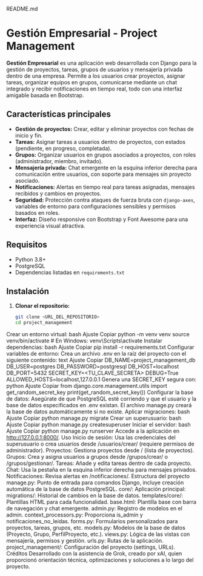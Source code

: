 README.md

# Gestión Empresarial - Project Management

**Gestión Empresarial** es una aplicación web desarrollada con Django para la gestión de proyectos, tareas, grupos de usuarios y mensajería privada dentro de una empresa. Permite a los usuarios crear proyectos, asignar tareas, organizar equipos en grupos, comunicarse mediante un chat integrado y recibir notificaciones en tiempo real, todo con una interfaz amigable basada en Bootstrap.

## Características principales
- **Gestión de proyectos:** Crear, editar y eliminar proyectos con fechas de inicio y fin.
- **Tareas:** Asignar tareas a usuarios dentro de proyectos, con estados (pendiente, en progreso, completada).
- **Grupos:** Organizar usuarios en grupos asociados a proyectos, con roles (administrador, miembro, invitado).
- **Mensajería privada:** Chat emergente en la esquina inferior derecha para comunicación entre usuarios, con soporte para mensajes sin proyecto asociado.
- **Notificaciones:** Alertas en tiempo real para tareas asignadas, mensajes recibidos y cambios en proyectos.
- **Seguridad:** Protección contra ataques de fuerza bruta con `django-axes`, variables de entorno para configuraciones sensibles y permisos basados en roles.
- **Interfaz:** Diseño responsive con Bootstrap y Font Awesome para una experiencia visual atractiva.

## Requisitos
- Python 3.8+
- PostgreSQL
- Dependencias listadas en `requirements.txt`

## Instalación

1. **Clonar el repositorio:**
   ```bash
   git clone <URL_DEL_REPOSITORIO>
   cd project_management
Crear un entorno virtual:
bash
Ajuste
Copiar
python -m venv venv
source venv/bin/activate  # En Windows: venv\Scripts\activate
Instalar dependencias:
bash
Ajuste
Copiar
pip install -r requirements.txt
Configurar variables de entorno: Crea un archivo .env en la raíz del proyecto con el siguiente contenido:
text
Ajuste
Copiar
DB_NAME=project_management_db
DB_USER=postgres
DB_PASSWORD=postgresql
DB_HOST=localhost
DB_PORT=5432
SECRET_KEY=<TU_CLAVE_SECRETA>
DEBUG=True
ALLOWED_HOSTS=localhost,127.0.0.1
Genera una SECRET_KEY segura con:
python
Ajuste
Copiar
from django.core.management.utils import get_random_secret_key
print(get_random_secret_key())
Configurar la base de datos: Asegúrate de que PostgreSQL esté corriendo y que el usuario y la base de datos especificados en .env existan. El archivo manage.py creará la base de datos automáticamente si no existe.
Aplicar migraciones:
bash
Ajuste
Copiar
python manage.py migrate
Crear un superusuario:
bash
Ajuste
Copiar
python manage.py createsuperuser
Iniciar el servidor:
bash
Ajuste
Copiar
python manage.py runserver
Accede a la aplicación en http://127.0.0.1:8000/.
Uso
Inicio de sesión: Usa las credenciales del superusuario o crea usuarios desde /usuarios/crear/ (requiere permisos de administrador).
Proyectos: Gestiona proyectos desde / (lista de proyectos).
Grupos: Crea y asigna usuarios a grupos desde /grupos/crear/ o /grupos/gestionar/.
Tareas: Añade y edita tareas dentro de cada proyecto.
Chat: Usa la pestaña en la esquina inferior derecha para mensajes privados.
Notificaciones: Revisa alertas en /notificaciones/.
Estructura del proyecto
manage.py: Punto de entrada para comandos Django, incluye creación automática de la base de datos PostgreSQL.
core/: Aplicación principal:
migrations/: Historial de cambios en la base de datos.
templates/core/: Plantillas HTML para cada funcionalidad.
base.html: Plantilla base con barra de navegación y chat emergente.
admin.py: Registro de modelos en el admin.
context_processors.py: Proporciona is_admin y notificaciones_no_leidas.
forms.py: Formularios personalizados para proyectos, tareas, grupos, etc.
models.py: Modelos de la base de datos (Proyecto, Grupo, PerfilProyecto, etc.).
views.py: Lógica de las vistas con mensajería, permisos y gestión.
urls.py: Rutas de la aplicación.
project_management/: Configuración del proyecto (settings, URLs).
Créditos
Desarrollado con la asistencia de Grok, creado por xAI, quien proporcionó orientación técnica, optimizaciones y soluciones a lo largo del proyecto.
